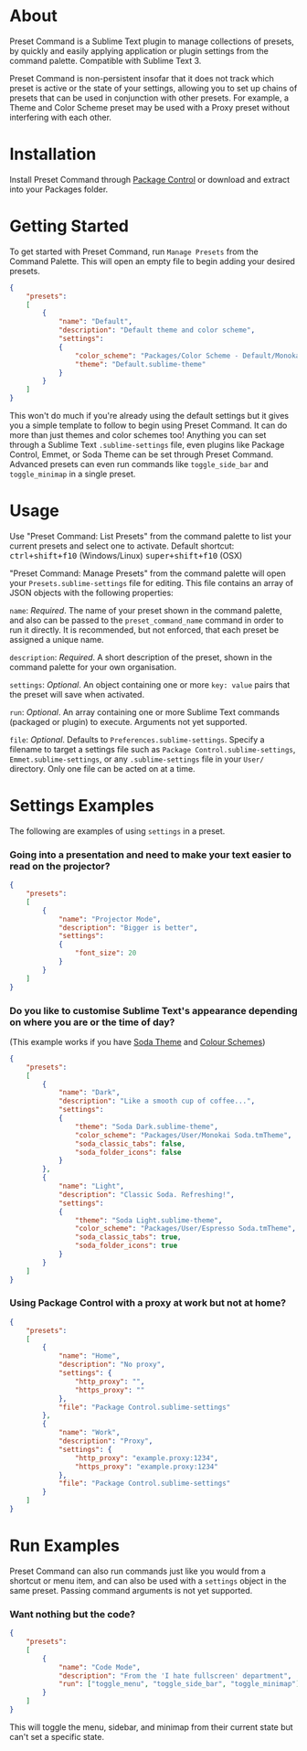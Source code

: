 # About
Preset Command is a Sublime Text plugin to manage collections of presets, by quickly and easily applying application or plugin settings from the command palette. Compatible with Sublime Text 3.

Preset Command is non-persistent insofar that it does not track which preset is active or the state of your settings, allowing you to set up chains of presets that can be used in conjunction with other presets. For example, a Theme and Color Scheme preset may be used with a Proxy preset without interfering with each other.

# Installation
Install Preset Command through [Package Control](http://wbond.net/sublime_packages/package_control) or download and extract into your Packages folder.

# Getting Started
To get started with Preset Command, run `Manage Presets` from the Command Palette. This will open an empty file to begin adding your desired presets.

```json
{
    "presets":
    [
        {
            "name": "Default",
            "description": "Default theme and color scheme",
            "settings":
            {
                "color_scheme": "Packages/Color Scheme - Default/Monokai.tmTheme",
                "theme": "Default.sublime-theme"
            }
        }
    ]
}
```

This won't do much if you're already using the default settings but it gives you a simple template to follow to begin using Preset Command. It can do more than just themes and color schemes too! Anything you can set through a Sublime Text `.sublime-settings` file, even plugins like Package Control, Emmet, or Soda Theme can be set through Preset Command. Advanced presets can even run commands like `toggle_side_bar` and `toggle_minimap` in a single preset.

# Usage
Use "Preset Command: List Presets" from the command palette to list your current presets and select one to activate. Default shortcut: <kbd>ctrl+shift+f10</kbd> (Windows/Linux) <kbd>super+shift+f10</kbd> (OSX)

"Preset Command: Manage Presets" from the command palette will open your `Presets.sublime-settings` file for editing. This file contains an array of JSON objects with the following properties:

`name`: *Required*. The name of your preset shown in the command palette, and also can be passed to the `preset_command_name` command in order to run it directly. It is recommended, but not enforced, that each preset be assigned a unique name.

`description`: *Required*. A short description of the preset, shown in the command palette for your own organisation.

`settings`: *Optional*. An object containing one or more `key: value` pairs that the preset will save when activated.

`run`: *Optional*. An array containing one or more Sublime Text commands (packaged or plugin) to execute. Arguments not yet supported.

`file`: *Optional*. Defaults to `Preferences.sublime-settings`. Specify a filename to target a settings file such as `Package Control.sublime-settings`, `Emmet.sublime-settings`, or any `.sublime-settings` file in your `User/` directory. Only one file can be acted on at a time.

# Settings Examples

The following are examples of using `settings` in a preset.

### Going into a presentation and need to make your text easier to read on the projector?

```json
{
    "presets":
    [
        {
            "name": "Projector Mode",
            "description": "Bigger is better",
            "settings":
            {
                "font_size": 20
            }
        }
    ]
}
```

### Do you like to customise Sublime Text's appearance depending on where you are or the time of day?
(This example works if you have [Soda Theme](https://github.com/buymeasoda/soda-theme) and [Colour Schemes](http://buymeasoda.github.com/soda-theme/extras/colour-schemes.zip))

```json
{
    "presets":
    [
        {
            "name": "Dark",
            "description": "Like a smooth cup of coffee...",
            "settings":
            {
                "theme": "Soda Dark.sublime-theme",
                "color_scheme": "Packages/User/Monokai Soda.tmTheme",
                "soda_classic_tabs": false,
                "soda_folder_icons": false
            }
        },
        {
            "name": "Light",
            "description": "Classic Soda. Refreshing!",
            "settings":
            {
                "theme": "Soda Light.sublime-theme",
                "color_scheme": "Packages/User/Espresso Soda.tmTheme",
                "soda_classic_tabs": true,
                "soda_folder_icons": true
            }
        }
    ]
}
```

### Using Package Control with a proxy at work but not at home?

```json
{
    "presets":
    [
        {
            "name": "Home",
            "description": "No proxy",
            "settings": {
                "http_proxy": "",
                "https_proxy": ""
            },
            "file": "Package Control.sublime-settings"
        },
        {
            "name": "Work",
            "description": "Proxy",
            "settings": {
                "http_proxy": "example.proxy:1234",
                "https_proxy": "example.proxy:1234"
            },
            "file": "Package Control.sublime-settings"
        }
    ]
}
```

# Run Examples

Preset Command can also run commands just like you would from a shortcut or menu item, and can also be used with a `settings` object in the same preset. Passing command arguments is not yet supported.

### Want nothing but the code?

```json
{
    "presets":
    [
        {
            "name": "Code Mode",
            "description": "From the 'I hate fullscreen' department",
            "run": ["toggle_menu", "toggle_side_bar", "toggle_minimap"]
        }
    ]
}
```

This will toggle the menu, sidebar, and minimap from their current state but can't set a specific state.

